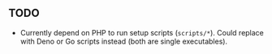 ## TODO
- Currently depend on PHP to run setup scripts (`scripts/*`). Could replace 
with Deno or Go scripts instead (both are single executables).